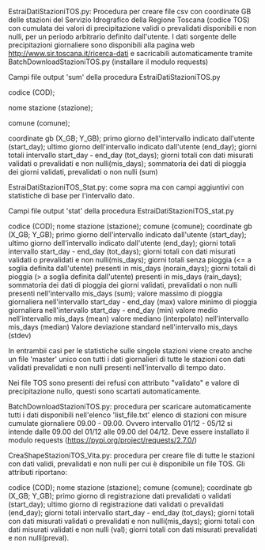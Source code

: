 EstraiDatiStazioniTOS.py: Procedura per creare file csv con coordinate GB delle stazioni del Servizio Idrografico della Regione Toscana (codice TOS) con cumulata dei valori di precipitazione validi o prevalidati disponibili e non nulli, per un periodo arbitrario definito
dall'utente. I dati sorgente delle precipitazioni giornaliere sono disponibili
alla pagina web http://www.sir.toscana.it/ricerca-dati e sacricabili automaticamente tramite BatchDownloadStazioniTOS.py (installare il modulo requests)

Campi file output 'sum' della procedura EstraiDatiStazioniTOS.py

codice (COD);

nome stazione (stazione);

comune (comune);

coordinate gb (X_GB; Y_GB);
primo giorno dell'intervallo indicato dall'utente (start_day);
ultimo giorno dell'intervallo indicato dall'utente (end_day);
giorni totali intervallo start_day - end_day (tot_days);
giorni totali con dati misurati validati o prevalidati e non nulli(mis_days);
sommatoria dei dati di pioggia dei giorni validati, prevalidati o non nulli (sum)

EstraiDatiStazioniTOS_Stat.py: come sopra ma con campi aggiuntivi con statistiche di base per l'intervallo dato.

Campi file output 'stat' della procedura EstraiDatiStazioniTOS_stat.py

codice (COD);
nome stazione (stazione);
comune (comune);
coordinate gb (X_GB; Y_GB);
primo giorno dell'intervallo indicato dall'utente (start_day);
ultimo giorno dell'intervallo indicato dall'utente (end_day);
giorni totali intervallo start_day - end_day (tot_days);
giorni totali con dati misurati validati o prevalidati e non nulli(mis_days);
giorni totali senza pioggia (<= a soglia definita dall'utente) presenti in mis_days (norain_days); 
giorni totali di pioggia (> a soglia definita dall'utente) presenti in mis_days (rain_days); 
sommatoria dei dati di pioggia dei giorni validati, prevalidati o non nulli presenti nell'intervallo mis_days (sum);
valore massimo di pioggia giornaliera nell'intervallo start_day - end_day (max)
valore minimo di pioggia giornaliera nell'intervallo start_day - end_day (min)
valore medio nell'intervallo mis_days (mean)
valore mediano (interpolato) nell'intervallo mis_days (median)
Valore deviazione standard nell'intervallo mis_days (stdev)


In entrambii casi per le statistiche sulle singole stazioni viene creato anche un file 'master' unico con tutti i dati giornalieri di tutte le stazioni con dati validati prevalidati e non nulli presenti nell'intervallo di tempo dato. 

Nei file TOS sono presenti dei refusi con attributo "validato" e valore di precipitazione nullo, questi sono scartati automaticamente.

BatchDownloadStazioniTOS.py: procedura per scaricare automaticamente tutti i dati disponibili nell'elenco 'list_file.txt' elenco di stazioni con misure cumulate giornaliere 09.00 - 09.00. Ovvero intervallo 01/12 - 05/12 si intende dalle 09.00 del 01/12 alle 09.00 del 04/12. Deve essere installato il modulo requests (https://pypi.org/project/requests/2.7.0/)

CreaShapeStazioniTOS_Vita.py: procedura per creare file di tutte le stazioni con dati validi, prevalidati e non nulli per cui è disponibile un file TOS. Gli attributi riportano: 

codice (COD);
nome stazione (stazione);
comune (comune);
coordinate gb (X_GB; Y_GB);
primo giorno di registrazione dati prevalidati o validati (start_day);
ultimo giorno di registrazione dati validati o prevalidati (end_day);
giorni totali intervallo start_day - end_day (tot_days);
giorni totali con dati misurati validati o prevalidati e non nulli(mis_days);
giorni totali con dati misurati validati e non nulli (val);
giorni totali con dati misurati prevalidati e non nulli(preval).
